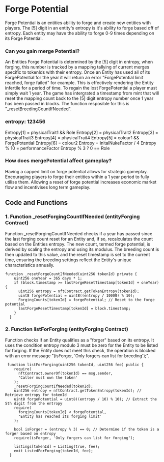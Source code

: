 # Forge Potential 

Forge Potential is an entities ability to forge and create new entities with players. The [5] digit in an entity's entropy is it's ability to forge based off of entropy. Each entity may have the ability to forge 0-9 times depending on its Forge Potential.

### Can you gain merge Potential?

An Entities Forge Potential is determined by the [5] digit in entropy, when forging, this number is tracked by a mapping tallying of current merges specific to tokenIds with their entropy.
Once an Entity has used all of its ForgePotential for the year it will return an error "ForgePotential limit reached, forge failed" for example. This is effectively rendering the Entity infertile for a period of time. 
To regain the lost ForgePotential a player must simply wait 1 year. The game has intergrated a timestamp from mint that will reset the mapping count back to the [5] digit entropy number once 1 year has been passed in blocks. The function resposible for this is "_resetBreedingCountIfNeeded".

### entropy: 123456

Entropy[1] = physicalTrait1 && Role
Entropy[2] = physicalTrait2
Entropy[3] = physicalTrait3
Entropy[4] = physicalTrait4
Entropy[5] = colour1 && ForgePotential
Entropy[6] = colour2 
Entropy = initalNukeFactor / 4
Entropy % 10 = performanceFactor
Entropy % 3 ? 0 == Role

### How does mergePotential affect gameplay? 

Having a capped limit on forge potential allows for strategic gameplay. Encouraging players to forge their entities within a 1 year period to fully utilise them. Allowing a reset of forge potential increases economic market flow and incentivises long term gameplay.

## Code and Functions

### 1. Function _resetForgingCountIfNeeded (entityForging Contract)

Function _resetForgingCountIfNeeded checks if a year has passed since the last forging count reset for an Entity and, if so, recalculates the count based on the Entities entropy. The new count, termed forge potential, is derived by scaling the entropy and using its modulus. The breeding count is then updated to this value, and the reset timestamp is set to the current time, ensuring the breeding settings reflect the Entity's unique characteristics annually.

```
function _resetForgeCountIfNeeded(uint256 tokenId) private {
    uint256 oneYear = 365 days * 1;
    if (block.timestamp >= lastForgeResetTimestamp[tokenId] + oneYear) {
      uint256 entropy = nftContract.getTokenEntropy(tokenId);
      uint8 forgePotential = uint8((entropy / 10000) % 10);
      ForgingCounts[tokenId] = forgePotential; // Reset to the forge potential
      lastForgeResetTimestamp[tokenId] = block.timestamp;
    }
  }
```

### 2. Function listForForging (entityForging Contract)

Function checks if an Entity qualifies as a "forger" based on its entropy. It uses the condition entropy modulo 3 must be zero for the Entity to be listed for forging. If the Entity does not meet this check, the operation is blocked with an error message "(isForger, 'Only forgers can list for breeding');".

```
 function listForForging(uint256 tokenId, uint256 fee) public {
    require(
      nftContract.ownerOf(tokenId) == msg.sender,
      'Caller must own the token'
    );
    _resetForgingCountIfNeeded(tokenId);
    uint256 entropy = nftContract.getTokenEntropy(tokenId); // Retrieve entropy for tokenId
    uint8 forgePotential = uint8((entropy / 10) % 10); // Extract the 5th digit from the entropy
    require(
      forgingCounts[tokenId] < forgePotential,
      'Entity has reached its forging limit'
    );

    bool isForger = (entropy % 3) == 0; // Determine if the token is a forger based on entropy
    require(isForger, 'Only forgers can list for forging');

    listings[tokenId] = Listing(true, fee);
    emit ListedForForging(tokenId, fee);
  }
```

